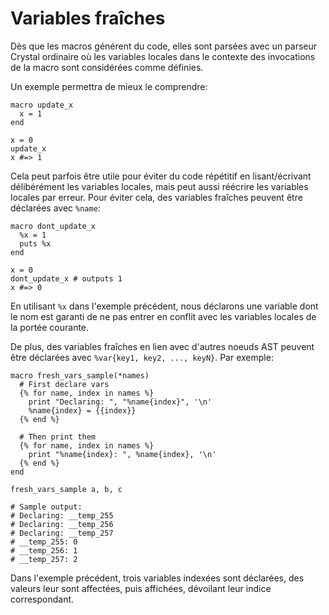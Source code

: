 # Variables fraîches

Dès que les macros générent du code, elles sont parsées avec un parseur Crystal ordinaire où les variables locales dans le contexte des invocations de la macro sont considérées comme définies.

Un exemple permettra de mieux le comprendre:

```crystal
macro update_x
  x = 1
end

x = 0
update_x
x #=> 1
```

Cela peut parfois être utile pour éviter du code répétitif en lisant/écrivant délibérément les variables locales, mais peut aussi réécrire les variables locales par erreur.
Pour éviter cela, des variables fraîches peuvent être déclarées avec `%name`:

```crystal
macro dont_update_x
  %x = 1
  puts %x
end

x = 0
dont_update_x # outputs 1
x #=> 0
```

En utilisant `%x` dans l'exemple précédent, nous déclarons une variable dont le nom est garanti de ne pas entrer en conflit avec les variables locales de la portée courante.

De plus, des variables fraîches en lien avec d'autres noeuds AST peuvent être déclarées avec `%var{key1, key2, ..., keyN}`. Par exemple:

```crystal
macro fresh_vars_sample(*names)
  # First declare vars
  {% for name, index in names %}
    print "Declaring: ", "%name{index}", '\n'
    %name{index} = {{index}}
  {% end %}

  # Then print them
  {% for name, index in names %}
    print "%name{index}: ", %name{index}, '\n'
  {% end %}
end

fresh_vars_sample a, b, c

# Sample output:
# Declaring: __temp_255
# Declaring: __temp_256
# Declaring: __temp_257
# __temp_255: 0
# __temp_256: 1
# __temp_257: 2
```

Dans l'exemple précédent, trois variables indexées sont déclarées, des valeurs leur sont affectées, puis affichées, dévoilant leur indice correspondant.
